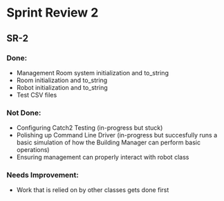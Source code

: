 # Sprint Review 2

## SR-2

### Done: 
- Management Room system initialization and to_string
- Room initialization and to_string 
- Robot initialization and to_string
- Test CSV files

### Not Done:
- Configuring Catch2 Testing (in-progress but stuck)
- Polishing up Command Line Driver (in-progress but succesfully runs a basic simulation of how the Building Manager can perform basic operations)
- Ensuring management can properly interact with robot class

### Needs Improvement:
- Work that is relied on by other classes gets done first
